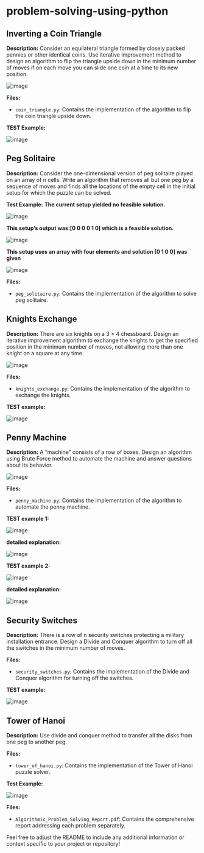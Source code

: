 # problem-solving-using-python

## Inverting a Coin Triangle

**Description:**
Consider an equilateral triangle formed by closely packed pennies or other identical coins. Use iterative improvement method to design an algorithm to flip the triangle upside down in the minimum number of moves if on each move you can slide one coin at a time to its new position.

![image](https://github.com/nouran555/problem-solving-using-python/assets/129008133/bceeda6d-4baf-48f6-bc14-f6c1fee22371)


**Files:**
- `coin_triangle.py`: Contains the implementation of the algorithm to flip the coin triangle upside down.

**TEST Example:**

![image](https://github.com/nouran555/problem-solving-using-python/assets/129008133/c2c7e310-2df6-4e72-a959-e8b354447a60)


## Peg Solitaire

**Description:**
Consider the one-dimensional version of peg solitaire played on an array of n cells. Write an algorithm that removes all but one peg by a sequence of moves and finds all the locations of the empty cell in the initial setup for which the puzzle can be solved.

**Test Example:**
**The current setup yielded no feasible solution.**

![image](https://github.com/nouran555/problem-solving-using-python/assets/129008133/0906f17e-d658-4866-a3df-2560e94863de)

**This setup’s output was:[0 0 0 0 1 0] which is a feasible solution.**

![image](https://github.com/nouran555/problem-solving-using-python/assets/129008133/6db8e0a0-7948-4ab3-92b6-0544bebd13ec)

**This setup uses an array with four elements and solution [0 1 0 0] was given**

![image](https://github.com/nouran555/problem-solving-using-python/assets/129008133/6fc654d8-cfee-4088-963e-b7ba24a18102)


**Files:**
- `peg_solitaire.py`: Contains the implementation of the algorithm to solve peg solitaire.

## Knights Exchange

**Description:**
There are six knights on a 3 × 4 chessboard. Design an iterative improvement algorithm to exchange the knights to get the specified position in the minimum number of moves, not allowing more than one knight on a square at any time.

![image](https://github.com/nouran555/problem-solving-using-python/assets/129008133/4263e250-f6f0-4f24-b377-daa0848ca5ef)

**Files:**
- `knights_exchange.py`: Contains the implementation of the algorithm to exchange the knights.

**TEST example:**

![image](https://github.com/nouran555/problem-solving-using-python/assets/129008133/e01dcf7a-3efc-411c-8801-700f7376e666)


## Penny Machine

**Description:**
A “machine” consists of a row of boxes. Design an algorithm using Brute Force method to automate the machine and answer questions about its behavior.

![image](https://github.com/nouran555/problem-solving-using-python/assets/129008133/c8906fa4-dc23-4a6b-8152-270f579232d4)


**Files:**
- `penny_machine.py`: Contains the implementation of the algorithm to automate the penny machine.

**TEST example 1:**

![image](https://github.com/nouran555/problem-solving-using-python/assets/129008133/4bc2d938-d585-4277-8aee-4ec874357aa6)

**detailed explanation:**


![image](https://github.com/nouran555/problem-solving-using-python/assets/129008133/9698528a-5d51-4082-8897-f2a3b185e125)

**TEST example 2:**


![image](https://github.com/nouran555/problem-solving-using-python/assets/129008133/82fd9e89-f45a-47e5-9070-8b060cbc85f1)

**detailed explanation:**


![image](https://github.com/nouran555/problem-solving-using-python/assets/129008133/1cc70756-b35a-4b65-b368-7c71fc44a7b8)


## Security Switches

**Description:**
There is a row of n security switches protecting a military installation entrance. Design a Divide and Conquer algorithm to turn off all the switches in the minimum number of moves.

**Files:**
- `security_switches.py`: Contains the implementation of the Divide and Conquer algorithm for turning off the switches.


**TEST example:**


![image](https://github.com/nouran555/problem-solving-using-python/assets/129008133/31d8c250-386b-418b-966a-96d3c61faf32)



## Tower of Hanoi

**Description:**
Use divide and conquer method to transfer all the disks from one peg to another peg.

**Files:**
- `tower_of_hanoi.py`: Contains the implementation of the Tower of Hanoi puzzle solver.

**Test Example:**


![image](https://github.com/nouran555/problem-solving-using-python/assets/129008133/a30c9294-8c4d-4b0d-b54e-3e450080de2e)



**Files:**
- `Algorithmic_Problem_Solving_Report.pdf`: Contains the comprehensive report addressing each problem separately.

Feel free to adjust the README to include any additional information or context specific to your project or repository!
